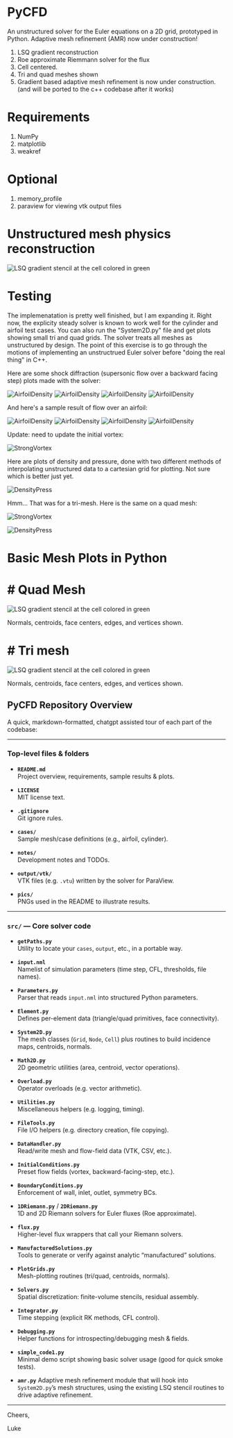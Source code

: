 # PyCFD

An unstructured solver for the Euler equations on a 2D grid, prototyped in Python.  Adaptive mesh refinement (AMR) now under construction!

1. LSQ gradient reconstruction
2. Roe approximate Riemmann solver for the flux 
3. Cell centered.
4. Tri and quad meshes shown
5. Gradient based adaptive mesh refinement is now under construction.  (and will be ported to the c++ codebase after it works)



# Requirements

1. NumPy
2. matplotlib
3. weakref


# Optional
1. memory_profile
2. paraview for viewing vtk output files

# Unstructured mesh physics reconstruction

![LSQ gradient stencil at the cell colored in green](pics/stencil_57.png)



# Testing

The implemenatation is pretty well finished, but I am expanding it.  Right now, the explicity steady solver is known to work well for the cylinder and airfoil test cases.  You can also run the "System2D.py" file and get plots showing small tri and quad grids.  The solver treats all meshes as unstructured by design.  The point of this exercise is to go through the motions of implementing an unstructrued Euler solver before "doing the real thing" in C++.  

Here are some shock diffraction (supersonic flow over a backward facing step) plots made with the solver:

![AirfoilDensity](pics/test_cases/shock_diffraction/density.png)
![AirfoilDensity](pics/test_cases/shock_diffraction/mach.png)
![AirfoilDensity](pics/test_cases/shock_diffraction/mach_reflection_gridded.png)
![AirfoilDensity](pics/test_cases/shock_diffraction/pressure.png)


And here's a sample result of flow over an airfoil:

![AirfoilDensity](pics/test_cases/steady_airfoil/density.png)
![AirfoilDensity](pics/test_cases/steady_airfoil/x-velocity.png)
![AirfoilDensity](pics/test_cases/steady_airfoil/y-velocity.png)
![AirfoilDensity](pics/test_cases/steady_airfoil/pressure.png)


Update:  need to update the initial vortex:

![StrongVortex](pics/solution/AlmostVortex.png)



Here are plots of density and pressure, done with two different methods of interpolating unstructured data to a cartesian grid for plotting.  Not sure which is better just yet.

![DensityPress](pics/solution/DensityAndPressure.png)


Hmm... That was for a tri-mesh.  Here is the same on a quad mesh:


![StrongVortex](pics/solution/AlmostVortexQuad.png)


![DensityPress](pics/solution/DensityAndPressureQuad.png)


# Basic Mesh Plots in Python

# # Quad Mesh

![LSQ gradient stencil at the cell colored in green](pics/CarteasianCheckMesh.png)

Normals, centroids, face centers, edges, and vertices shown.

# # Tri mesh

![LSQ gradient stencil at the cell colored in green](pics/TriangularCheckMesh.png)

Normals, centroids, face centers, edges, and vertices shown.


## PyCFD Repository Overview

A quick, markdown-formatted, chatgpt assisted tour of each part of the codebase:


---

### Top-level files & folders

- **`README.md`**  
  Project overview, requirements, sample results & plots.

- **`LICENSE`**  
  MIT license text.

- **`.gitignore`**  
  Git ignore rules.

- **`cases/`**  
  Sample mesh/case definitions (e.g., airfoil, cylinder).

- **`notes/`**  
  Development notes and TODOs.

- **`output/vtk/`**  
  VTK files (e.g. `.vtu`) written by the solver for ParaView.

- **`pics/`**  
  PNGs used in the README to illustrate results.

---

### `src/` — Core solver code

- **`getPaths.py`**  
  Utility to locate your `cases`, `output`, etc., in a portable way.

- **`input.nml`**  
  Namelist of simulation parameters (time step, CFL, thresholds, file names).

- **`Parameters.py`**  
  Parser that reads `input.nml` into structured Python parameters.

- **`Element.py`**  
  Defines per-element data (triangle/quad primitives, face connectivity).

- **`System2D.py`**  
  The mesh classes (`Grid`, `Node`, `Cell`) plus routines to build incidence maps, centroids, normals.

- **`Math2D.py`**  
  2D geometric utilities (area, centroid, vector operations).

- **`Overload.py`**  
  Operator overloads (e.g. vector arithmetic).

- **`Utilities.py`**  
  Miscellaneous helpers (e.g. logging, timing).

- **`FileTools.py`**  
  File I/O helpers (e.g. directory creation, file copying).

- **`DataHandler.py`**  
  Read/write mesh and flow-field data (VTK, CSV, etc.).

- **`InitialConditions.py`**  
  Preset flow fields (vortex, backward-facing-step, etc.).

- **`BoundaryConditions.py`**  
  Enforcement of wall, inlet, outlet, symmetry BCs.

- **`1DRiemann.py`** / **`2DRiemann.py`**  
  1D and 2D Riemann solvers for Euler fluxes (Roe approximate).

- **`flux.py`**  
  Higher-level flux wrappers that call your Riemann solvers.

- **`ManufacturedSolutions.py`**  
  Tools to generate or verify against analytic “manufactured” solutions.

- **`PlotGrids.py`**  
  Mesh-plotting routines (tri/quad, centroids, normals).

- **`Solvers.py`**  
  Spatial discretization: finite-volume stencils, residual assembly.

- **`Integrator.py`**  
  Time stepping (explicit RK methods, CFL control).

- **`Debugging.py`**  
  Helper functions for introspecting/debugging mesh & fields.

- **`simple_code1.py`**  
  Minimal demo script showing basic solver usage (good for quick smoke tests).
  
- **`amr.py`** 
  Adaptive mesh refinement module that will hook into `System2D.py`’s mesh structures, 
  using the existing LSQ stencil routines to drive adaptive refinement.

---











Cheers,

Luke
